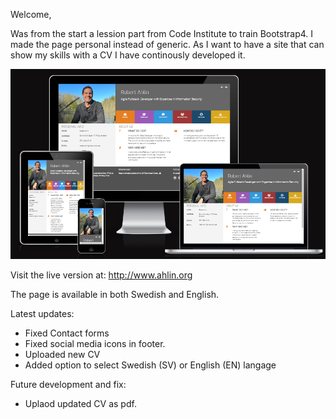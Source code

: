 Welcome,

Was from the start a lession part from Code Institute to train Bootstrap4. 
I made the page personal instead of generic. As I want to have a site that can show my skills with a CV I have continously developed it.

<img alt="Site Example" src="assets/images/site_example.png">


Visit the live version at: http://www.ahlin.org

The page is available in both Swedish and English.

Latest updates:
- Fixed Contact forms
- Fixed social media icons in footer.
- Uploaded new CV
- Added option to select Swedish (SV) or English (EN) langage

Future development and fix:  
- Uplaod updated CV as pdf.
